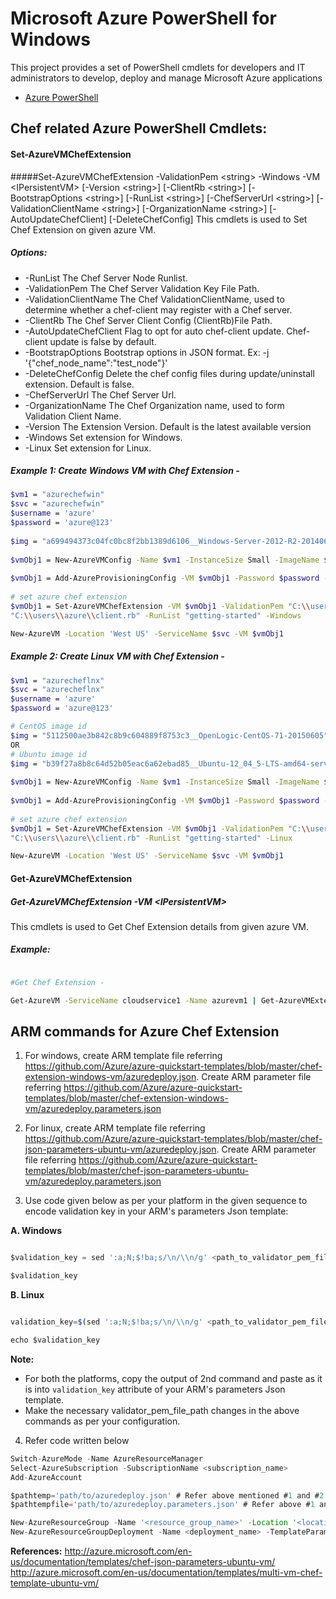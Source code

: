 # Microsoft Azure PowerShell for Windows
This project provides a set of PowerShell cmdlets for developers and IT administrators to develop, deploy and manage Microsoft Azure applications
* [Azure PowerShell](https://github.com/Azure/azure-powershell)

## Chef related Azure PowerShell Cmdlets:
#### Set-AzureVMChefExtension
#####Set-AzureVMChefExtension -ValidationPem \<string\> -Windows -VM \<IPersistentVM\> [-Version \<string\>] [-ClientRb \<string\>] [-BootstrapOptions \<string\>] [-RunList \<string\>] [-ChefServerUrl \<string\>] [-ValidationClientName \<string\>] [-OrganizationName \<string\>] [-AutoUpdateChefClient] [-DeleteChefConfig]
This cmdlets is used to Set Chef Extension on given azure VM.
##### Options:
* -RunList
The Chef Server Node Runlist.
* -ValidationPem
The Chef Server Validation Key File Path.
* -ValidationClientName
The Chef ValidationClientName, used to determine whether a chef-client may register with a Chef server.
* -ClientRb
The Chef Server Client Config (ClientRb)File Path.
* -AutoUpdateChefClient
Flag to opt for auto chef-client update. Chef-client update is false by default.
* -BootstrapOptions
Bootstrap options in JSON format. Ex: -j '{"chef_node_name":"test_node"}'
* -DeleteChefConfig
Delete the chef config files during update/uninstall extension. Default is false.
* -ChefServerUrl
The Chef Server Url.
* -OrganizationName
The Chef Organization name, used to form Validation Client Name.
* -Version
The Extension Version. Default is the latest available version
* -Windows
Set extension for Windows.
* -Linux
Set extension for Linux.

##### Example 1: Create Windows VM with Chef Extension -
```bash
$vm1 = "azurechefwin"
$svc = "azurechefwin"
$username = 'azure'
$password = 'azure@123'
 
$img = "a699494373c04fc0bc8f2bb1389d6106__Windows-Server-2012-R2-201406.01-en.us-127GB.vhd"
 
$vmObj1 = New-AzureVMConfig -Name $vm1 -InstanceSize Small -ImageName $img
 
$vmObj1 = Add-AzureProvisioningConfig -VM $vmObj1 -Password $password -AdminUsername $username –Windows
 
# set azure chef extension
$vmObj1 = Set-AzureVMChefExtension -VM $vmObj1 -ValidationPem "C:\\users\\azure\\msazurechef-validator.pem" -ClientRb 
"C:\\users\\azure\\client.rb" -RunList "getting-started" -Windows

New-AzureVM -Location 'West US' -ServiceName $svc -VM $vmObj1

```

##### Example 2: Create Linux VM with Chef Extension -
```bash
$vm1 = "azurecheflnx"
$svc = "azurecheflnx"
$username = 'azure'
$password = 'azure@123'

# CentOS image id
$img = "5112500ae3b842c8b9c604889f8753c3__OpenLogic-CentOS-71-20150605"
OR
# Ubuntu image id
$img = "b39f27a8b8c64d52b05eac6a62ebad85__Ubuntu-12_04_5-LTS-amd64-server-20150127-en-us-30GB"
 
$vmObj1 = New-AzureVMConfig -Name $vm1 -InstanceSize Small -ImageName $img
 
$vmObj1 = Add-AzureProvisioningConfig -VM $vmObj1 -Password $password -Linux -LinuxUser $username
 
# set azure chef extension
$vmObj1 = Set-AzureVMChefExtension -VM $vmObj1 -ValidationPem "C:\\users\\azure\\msazurechef-validator.pem" -ClientRb 
"C:\\users\\azure\\client.rb" -RunList "getting-started" -Linux

New-AzureVM -Location 'West US' -ServiceName $svc -VM $vmObj1

```

#### Get-AzureVMChefExtension
#####  Get-AzureVMChefExtension -VM \<IPersistentVM\>
This cmdlets is used to Get Chef Extension details from given azure VM.

##### Example:
```bash

#Get Chef Extension - 

Get-AzureVM -ServiceName cloudservice1 -Name azurevm1 | Get-AzureVMExtension

```


## ARM commands for Azure Chef Extension

1. For windows, create ARM template file referring https://github.com/Azure/azure-quickstart-templates/blob/master/chef-extension-windows-vm/azuredeploy.json. Create ARM parameter file referring https://github.com/Azure/azure-quickstart-templates/blob/master/chef-extension-windows-vm/azuredeploy.parameters.json

2. For linux, create ARM template file referring https://github.com/Azure/azure-quickstart-templates/blob/master/chef-json-parameters-ubuntu-vm/azuredeploy.json. Create ARM parameter file referring https://github.com/Azure/azure-quickstart-templates/blob/master/chef-json-parameters-ubuntu-vm/azuredeploy.parameters.json

3. Use code given below as per your platform in the given sequence to encode validation key in your ARM's parameters Json template:

**A. Windows**

```javascript

$validation_key = sed ':a;N;$!ba;s/\n/\\n/g' <path_to_validator_pem_file>

$validation_key

```

**B. Linux**

```javascript

validation_key=$(sed ':a;N;$!ba;s/\n/\\n/g' <path_to_validator_pem_file>)

echo $validation_key

```
**Note:** 
  * For both the platforms, copy the output of 2nd command and paste as it is into `validation_key` attribute of your ARM's parameters Json template.
  * Make the necessary validator_pem_file_path changes in the above commands as per your configuration.

4. Refer code written below

```javascript
Switch-AzureMode -Name AzureResourceManager
Select-AzureSubscription -SubscriptionName <subscription_name>
Add-AzureAccount

$pathtemp='path/to/azuredeploy.json' # Refer above mentioned #1 and #2
$pathtempfile='path/to/azuredeploy.parameters.json' # Refer above #1 and #2

New-AzureResourceGroup -Name '<resource_group_name>' -Location '<location>'
New-AzureResourceGroupDeployment -Name <deployment_name> -TemplateParameterFile $pathtempfile -TemplateFile $pathtemp -ResourceGroupName '<resource_group_name>'
```

**References:**
http://azure.microsoft.com/en-us/documentation/templates/chef-json-parameters-ubuntu-vm/
http://azure.microsoft.com/en-us/documentation/templates/multi-vm-chef-template-ubuntu-vm/

